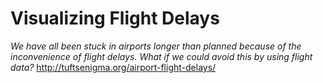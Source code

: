 # Visualizing Flight Delays

*We have all been stuck in airports longer than planned because of the inconvenience of flight delays. What if we could avoid this by using flight data?*
http://tuftsenigma.org/airport-flight-delays/
